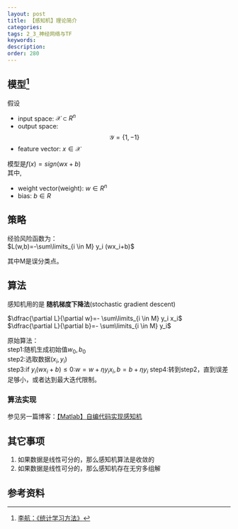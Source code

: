 ```yaml
---
layout: post
title: 【感知机】理论简介
categories:
tags: 2_3_神经网络与TF
keywords:
description:
order: 280
---
```


## 模型[^lihang]

假设
- input space: $\mathscr{X} \subset R^n$
- output space: $$\mathscr{Y} =\{1,-1 \}$$  
- feature vector: $x\in \mathscr{X}$  



模型是$f(x)=sign(wx+b)$  
其中,  
- weight vector(weight): $w\in R^n$
- bias: $b\in R$

## 策略

经验风险函数为：  
$L(w,b)=-\sum\limits_{i \in M} y_i (wx_i+b)$  

其中M是误分类点。  

## 算法

感知机用的是 **随机梯度下降法**(stochastic gradient descent)  

$\dfrac{\partial L}{\partial w}=- \sum\limits_{i \in M} y_i x_i$  
$\dfrac{\partial L}{\partial b}=- \sum\limits_{i \in M} y_i$  


原始算法：  
step1:随机生成初始值$w_0,b_0$  
step2:选取数据$(x_i,y_i)$  
step3:if $y_i(wx_i+b) \leq 0$:$w=w+\eta y_i x_i,b=b+\eta y_i$
step4:转到step2，直到误差足够小，或者达到最大迭代限制。  

### 算法实现

参见另一篇博客：[【Matlab】自编代码实现感知机](http://www.guofei.site/2016/05/06/MatlabPerceptron.html)


## 其它事项

1. 如果数据是线性可分的，那么感知机算法是收敛的
2. 如果数据是线性可分的，那么感知机存在无穷多组解




## 参考资料
[^lihang]: [李航：《统计学习方法》](https://www.weibo.com/u/2060750830?refer_flag=1005055013_)
